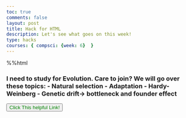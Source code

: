 ```yaml
---
toc: true
comments: false
layout: post
title: Hack for HTML
description: Let's see what goes on this week!
type: hacks
courses: { compsci: {week: 6}  }
---
```



%%html
<h3 Hack for HTML>

<div>
<p title="biology review"> I need to study for Evolution. Care to join? We will go over these topics:
    - Natural selection
    - Adaptation
    - Hardy-Weinberg
    - Genetic drift-> bottleneck and founder effect </p>
<div> 

<button type ="Khan Academy" href= https://www.khanacademy.org/science/ap-biology/natural-selection/phylogeny/a/phylogenetic-trees title="Phylogentic Trees" style="color:Green" > Click This helpful Link! </button>